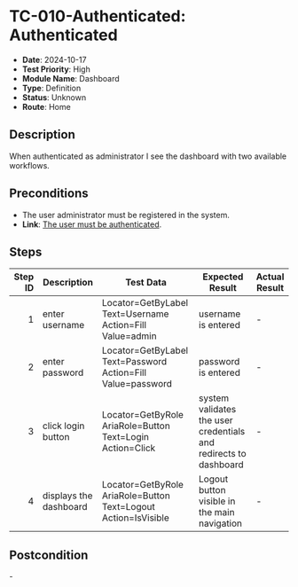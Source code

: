 # TC-010-Authenticated: Authenticated

- **Date**: 2024-10-17
- **Test Priority**: High
- **Module Name**: Dashboard
- **Type**: Definition
- **Status**: Unknown
- **Route**: Home

## Description

When authenticated as administrator I see the dashboard with two available workflows.

## Preconditions

- The user administrator must be registered in the system.
- **Link**: [The user must be authenticated](TC-001-Login.md).

## Steps

<!-- STEPS:BEGIN -->
| Step ID | Description            | Test Data                                                      | Expected Result                                                  | Actual Result |
| -------:| ---------------------- | -------------------------------------------------------------- | ---------------------------------------------------------------- | ------------- |
| 1       | enter username         | Locator=GetByLabel Text=Username Action=Fill Value=admin       | username is entered                                              | -             |
| 2       | enter password         | Locator=GetByLabel Text=Password Action=Fill Value=password    | password is entered                                              | -             |
| 3       | click login button     | Locator=GetByRole AriaRole=Button Text=Login Action=Click      | system validates the user credentials and redirects to dashboard | -             |
| 4       | displays the dashboard | Locator=GetByRole AriaRole=Button Text=Logout Action=IsVisible | Logout button visible in the main navigation                     | -             |
<!-- STEPS:END -->

## Postcondition

\-
